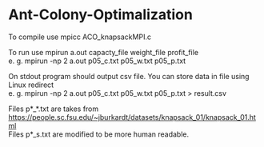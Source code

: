 # Ant-Colony-Optimalization

To compile use mpicc ACO_knapsackMPI.c

To run use mpirun a.out capacty_file weight_file profit_file<br/>
e. g. mpirun -np 2 a.out p05_c.txt p05_w.txt p05_p.txt

On stdout program should output csv file. You can store data in file using Linux redirect<br/>
e. g. mpirun -np 2 a.out p05_c.txt p05_w.txt p05_p.txt > result.csv

Files p\*_\*.txt are takes from https://people.sc.fsu.edu/~jburkardt/datasets/knapsack_01/knapsack_01.html<br/>
Files p\*_s.txt are modified to be more human readable.
